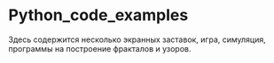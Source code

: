 # Python_code_examples
Здесь содержится несколько экранных заставок, игра, симуляция, программы на построение фракталов и узоров.
